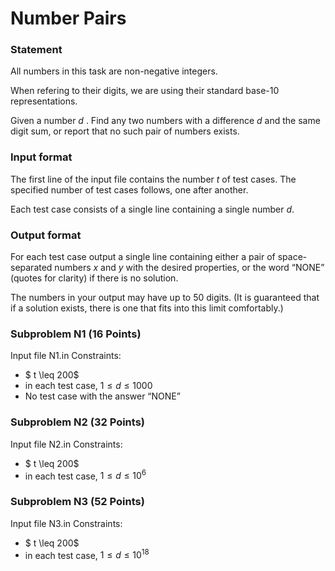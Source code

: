 # Number Pairs
### Statement
All numbers in this task are non-negative integers.

When refering to their digits, we are using their standard base-10 representations.

Given a number $d$ . Find any two numbers with a difference $d$ and the same digit sum, or report that no such pair of numbers exists.

### Input format
The first line of the input file contains the number $t$ of test cases. The specified number of test cases follows, one after another.

Each test case consists of a single line containing a single number $d$.

### Output format
For each test case output a single line containing either a pair of space-separated numbers $x$ and $y$ with the desired properties, or the word “NONE” (quotes for clarity) if there is no solution.

The numbers in your output may have up to 50 digits. (It is guaranteed that if a solution exists, there is one that fits into this limit comfortably.)

### Subproblem N1 (16 Points)
Input file N1.in
Constraints:
- $ t \leq 200$
- in each test case, $1 \leq d \leq 1000$
- No test case with the answer “NONE”

### Subproblem N2 (32 Points)
Input file N2.in
Constraints:
- $ t \leq 200$
- in each test case, $1 \leq d \leq 10^6$


### Subproblem N3 (52 Points)
Input file N3.in
Constraints:
- $ t \leq 200$
- in each test case, $1 \leq d \leq 10^{18}$